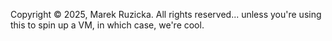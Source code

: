 Copyright © 2025, Marek Ruzicka.
All rights reserved... unless you're using this to spin up a VM, in which case, we're cool.